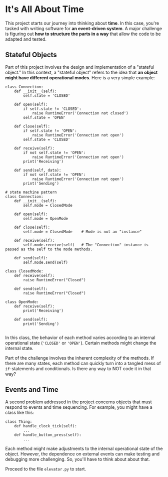 # It's All About Time

This project starts our journey into thinking about **time**. In this
case, you're tasked with writing software for **an event-driven
system**. A major challenge is figuring out **how to structure the 
parts in a way** that allow the code to be adapted and tested.

## Stateful Objects

Part of this project involves the design and implementation of a
"stateful object."  In this context, a "stateful object" refers to the
idea that **an object might have different operational modes**.  Here is a
very simple example:

```
class Connection:
    def __init__(self):
        self.state = 'CLOSED'

    def open(self):
        if self.state != 'CLOSED':
            raise RuntimeError('Connection not closed')
        self.state = 'OPEN'

    def close(self):
        if self.state != 'OPEN':
            raise RuntimeError('Connection not open')
        self.state = 'CLOSED'

    def receive(self):
        if not self.state != 'OPEN':
            raise RuntimeError('Connection not open')
        print('Receiving')

    def send(self, data):
        if not self.state != 'OPEN':
            raise RuntimeError('Connection not open')
        print('Sending')
```

```
# state machine pattern  
class Connection:
    def __init__(self):
        self.mode = ClosedMode

    def open(self):
        self.mode = OpenMode

    def close(self):
        self.mode = ClosedMode    # Mode is not an "instance"

    def receive(self):
        self.mode.receive(self)   # The "Connection" instance is passed as the self to the mode methods.

    def send(self):
        self.mode.send(self)

class ClosedMode:
    def receive(self):
        raise RuntimeError("Closed")

    def send(self):
        raise RuntimeError("Closed")

class OpenMode:
    def receive(self):
        print('Receiving')

    def send(self):
        print('Sending')
        
```

In this class, the behavior of each method varies according to an
internal operational state (`'CLOSED'` or `'OPEN'`).  Certain methods
might change the internal state.

Part of the challenge involves the inherent complexity of the methods.
If there are many states, each method can quickly turn into a tangled
mess of `if`-statements and conditionals.  Is there any way to NOT
code it in that way?

## Events and Time

A second problem addressed in the project concerns objects that must
respond to events and time sequencing.  For example, you might have a
class like this:

```
class Thing:
    def handle_clock_tick(self):
        ...
    def handle_button_press(self):
        ...
```

Each method might make adjustments to the internal operational state
of the object.  However, the dependence on external events can make
testing and debugging more challenging.  So, you'll have to think
about about that.

Proceed to the file `elevator.py` to start.

